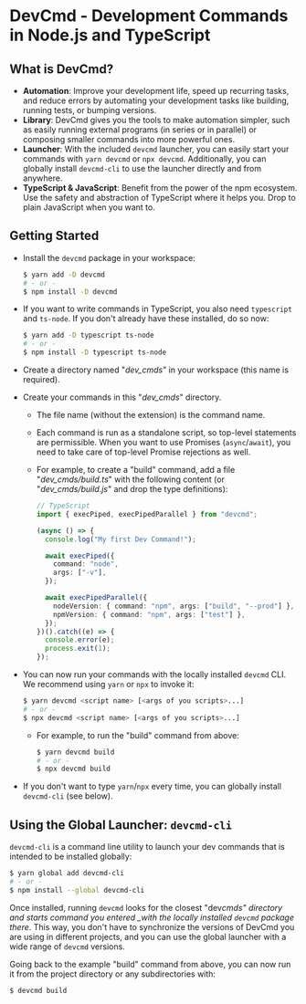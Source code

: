 # DevCmd - Development Commands in Node.js and TypeScript

## What is DevCmd?

- **Automation**: Improve your development life, speed up recurring tasks, and reduce errors by automating your development tasks like building, running tests, or bumping versions.
- **Library**: DevCmd gives you the tools to make automation simpler, such as easily running external programs (in series or in parallel) or composing smaller commands into more powerful ones.
- **Launcher**: With the included `devcmd` launcher, you can easily start your commands with `yarn devcmd` or `npx devcmd`. Additionally, you can globally install `devcmd-cli` to use the launcher directly and from anywhere.
- **TypeScript & JavaScript**: Benefit from the power of the npm ecosystem. Use the safety and abstraction of TypeScript where it helps you. Drop to plain JavaScript when you want to.

## Getting Started

- Install the `devcmd` package in your workspace:

  ```sh
  $ yarn add -D devcmd
  # - or -
  $ npm install -D devcmd
  ```

- If you want to write commands in TypeScript, you also need `typescript` and `ts-node`. If you don't already have these installed, do so now:

  ```sh
  $ yarn add -D typescript ts-node
  # - or -
  $ npm install -D typescript ts-node
  ```

- Create a directory named "_dev_cmds_" in your workspace (this name is required).

- Create your commands in this "_dev_cmds_" directory.

  - The file name (without the extension) is the command name.

  - Each command is run as a standalone script, so top-level statements are permissible. When you want to use Promises (`async`/`await`), you need to take care of top-level Promise rejections as well.

  - For example, to create a "build" command, add a file "_dev_cmds/build.ts_" with the following content (or "_dev_cmds/build.js_" and drop the type definitions):

    ```ts
    // TypeScript
    import { execPiped, execPipedParallel } from "devcmd";

    (async () => {
      console.log("My first Dev Command!");

      await execPiped({
        command: "node",
        args: ["-v"],
      });

      await execPipedParallel({
        nodeVersion: { command: "npm", args: ["build", "--prod"] },
        npmVersion: { command: "npm", args: ["test"] },
      });
    })().catch((e) => {
      console.error(e);
      process.exit(1);
    });
    ```

- You can now run your commands with the locally installed `devcmd` CLI. We recommend using `yarn` or `npx` to invoke it:

  ```sh
  $ yarn devcmd <script name> [<args of you scripts>...]
  # - or -
  $ npx devcmd <script name> [<args of you scripts>...]
  ```

  - For example, to run the "build" command from above:

    ```sh
    $ yarn devcmd build
    # - or -
    $ npx devcmd build
    ```

- If you don't want to type `yarn`/`npx` every time, you can globally install `devcmd-cli` (see below).

## Using the Global Launcher: `devcmd-cli`

`devcmd-cli` is a command line utility to launch your dev commands that is intended to be installed globally:

```sh
$ yarn global add devcmd-cli
# - or -
$ npm install --global devcmd-cli
```

Once installed, running `devcmd` looks for the closest "dev*cmds" directory and starts command you entered \_with the locally installed `devcmd` package there*. This way, you don't have to synchronize the versions of DevCmd you are using in different projects, and you can use the global launcher with a wide range of `devcmd` versions.

Going back to the example "build" command from above, you can now run it from the project directory or any subdirectories with:

```sh
$ devcmd build
```
